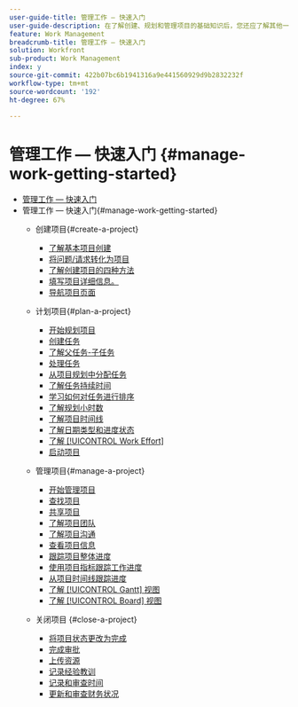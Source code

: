 ```yaml
---
user-guide-title: 管理工作 — 快速入门
user-guide-description: 在了解创建、规划和管理项目的基础知识后，您还应了解其他一些事项才能充分利用Workfront。
feature: Work Management
breadcrumb-title: 管理工作 — 快速入门
solution: Workfront
sub-product: Work Management
index: y
source-git-commit: 422b07bc6b1941316a9e441560929d9b2832232f
workflow-type: tm+mt
source-wordcount: '192'
ht-degree: 67%

---
```



# 管理工作 — 快速入门 {#manage-work-getting-started}

+ [管理工作 — 快速入门](overview.md)
+ 管理工作 — 快速入门{#manage-work-getting-started}
   + 创建项目{#create-a-project}
      + [了解基本项目创建](understand-basic-project-creation.md)
      + [将问题/请求转化为项目](create-a-project-from-a-request.md)
      + [了解创建项目的四种方法](understand-other-ways-to-create-projects.md)
      + [填写项目详细信息。](fill-in-the-project-details.md)
      + [导航项目页面](navigate-the-project-page.md)

   + 计划项目{#plan-a-project}
      + [开始规划项目](getting-started-plan-a-project.md)
      + [创建任务](how-to-create-tasks.md)
      + [了解父任务-子任务](understand-parent-child-tasks.md)
      + [处理任务](work-with-tasks.md)
      + [从项目规划中分配任务](assign-tasks-from-the-project-plan.md)
      + [了解任务持续时间](understand-task-durations.md)
      + [学习如何对任务进行排序](learn-to-sequence-tasks.md)
      + [了解规划小时数](understand-planned-hours.md)
      + [了解项目时间线](understand-project-timelines.md)
      + [了解日期类型和进度状态](understand-task-dates-and-progress-status.md)
      + [了解 [!UICONTROL Work Effort]](understand-work-effort.md)
      + [启动项目](take-a-project-live.md)

   + 管理项目{#manage-a-project}
      + [开始管理项目](getting-started-manage-a-project.md)
      + [查找项目](find-projects.md)
      + [共享项目](share-a-project.md)
      + [了解项目团队](understand-the-project-team.md)
      + [了解项目沟通](understand-project-communication.md)
      + [查看项目信息](view-project-information.md)
      + [跟踪项目整体进度](track-overall-project-progress.md)
      + [使用项目指标跟踪工作进度](track-work-progress-with-project-metrics.md)
      + [从项目时间线跟踪进度](track-work-progress-from-the-project-timeline.md)
      + [了解 [!UICONTROL Gantt] 视图](understand-the-gantt-view.md)
      + [了解 [!UICONTROL Board] 视图](understand-the-board-view.md)

   + 关闭项目 {#close-a-project}
      + [将项目状态更改为完成](change-the-project-status.md)
      + [完成审批](complete-approvals.md)
      + [上传资源](upload-assets.md)
      + [记录经验教训](lessons-learned-from-closing-a-project.md)
      + [记录和审查时间](log-and-review-hours.md)
      + [更新和审查财务状况](update-and-review-finances.md)

